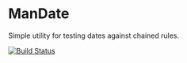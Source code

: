 # ManDate

Simple utility for testing dates against chained rules.

[![Build Status](https://api.travis-ci.org/pierswarmers/ManDate.svg)](https://travis-ci.org/pierswarmers/ManDate)

